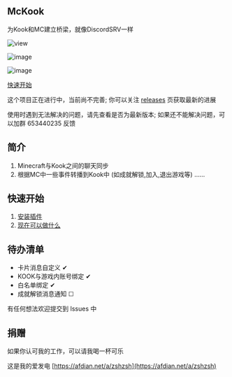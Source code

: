 ## **McKook**
为Kook和MC建立桥梁，就像DiscordSRV一样

![view](https://moe-counter.glitch.me/get/@mcKook.readme)

![image](https://github.com/meteorOSS/McKook/assets/61687266/f25ff878-5e7c-4b33-9cbc-9664634745f3)

![image](https://github.com/meteorOSS/McKook/assets/61687266/26be8025-6d61-4e01-881d-876971c068e7)

[快速开始](https://github.com/meteorOSS/McKook/wiki/%E5%BF%AB%E9%80%9F%E5%BC%80%E5%A7%8B)

这个项目正在进行中，当前尚不完善; 你可以关注 [releases](https://github.com/meteorOSS/McKook/releases) 页获取最新的进展

使用时遇到无法解决的问题，请先查看是否为最新版本; 如果还不能解决问题，可以加群 653440235 反馈

## 简介
1. Minecraft与Kook之间的聊天同步
2. 根据MC中一些事件转播到Kook中 (如成就解锁,加入,退出游戏等)
   ......



## 快速开始

1. [安装插件](https://github.com/meteorOSS/McKook/wiki/%E5%BF%AB%E9%80%9F%E5%BC%80%E5%A7%8B)
2. [现在可以做什么](https://github.com/meteorOSS/McKook/wiki/%E7%8E%B0%E5%9C%A8%E5%8F%AF%E4%BB%A5%E5%B9%B2%E4%BB%80%E4%B9%88)

## 待办清单

* 卡片消息自定义 ✔
* KOOK与游戏内账号绑定 ✔
* 白名单绑定 ✔
* 成就解锁消息通知 ☐

有任何想法欢迎提交到 Issues 中


## 捐赠

如果你认可我的工作，可以请我喝一杯可乐

这是我的爱发电 [https://afdian.net/a/zshzsh](https://afdian.net/a/zshzsh)


